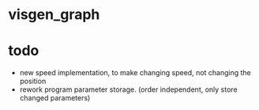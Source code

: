 # visgen_graph

# todo
- new speed implementation, to make changing speed, not changing the position
- rework program parameter storage. (order independent, only store changed parameters)
